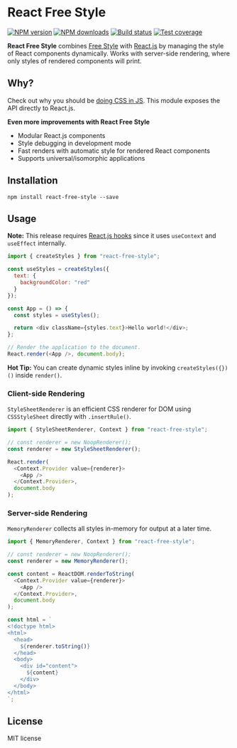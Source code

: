 # React Free Style

[![NPM version][npm-image]][npm-url]
[![NPM downloads][downloads-image]][downloads-url]
[![Build status][travis-image]][travis-url]
[![Test coverage][coveralls-image]][coveralls-url]

**React Free Style** combines [Free Style](https://github.com/blakeembrey/free-style) with [React.js](https://github.com/facebook/react) by managing the style of React components dynamically. Works with server-side rendering, where only styles of rendered components will print.

## Why?

Check out why you should be [doing CSS in JS](https://github.com/blakeembrey/free-style#why). This module exposes the API directly to React.js.

**Even more improvements with React Free Style**

- Modular React.js components
- Style debugging in development mode
- Fast renders with automatic style for rendered React components
- Supports universal/isomorphic applications

## Installation

```
npm install react-free-style --save
```

## Usage

**Note:** This release requires [React.js hooks](https://reactjs.org/docs/hooks-intro.html) since it uses `useContext` and `useEffect` internally.

```js
import { createStyles } from "react-free-style";

const useStyles = createStyles({
  text: {
    backgroundColor: "red"
  }
});

const App = () => {
  const styles = useStyles();

  return <div className={styles.text}>Hello world!</div>;
};

// Render the application to the document.
React.render(<App />, document.body);
```

**Hot Tip:** You can create dynamic styles inline by invoking `createStyles({})()` inside `render()`.

### Client-side Rendering

`StyleSheetRenderer` is an efficient CSS renderer for DOM using `CSSStyleSheet` directly with `.insertRule()`.

```js
import { StyleSheetRenderer, Context } from "react-free-style";

// const renderer = new NoopRenderer();
const renderer = new StyleSheetRenderer();

React.render(
  <Context.Provider value={renderer}>
    <App />
  </Context.Provider>,
  document.body
);
```

### Server-side Rendering

`MemoryRenderer` collects all styles in-memory for output at a later time.

```js
import { MemoryRenderer, Context } from "react-free-style";

// const renderer = new NoopRenderer();
const renderer = new MemoryRenderer();

const content = ReactDOM.renderToString(
  <Context.Provider value={renderer}>
    <App />
  </Context.Provider>,
  document.body
);

const html = `
<!doctype html>
<html>
  <head>
    ${renderer.toString()}
  </head>
  <body>
    <div id="content">
      ${content}
    </div>
  </body>
</html>
`;
```

## License

MIT license

[npm-image]: https://img.shields.io/npm/v/react-free-style.svg?style=flat
[npm-url]: https://npmjs.org/package/react-free-style
[downloads-image]: https://img.shields.io/npm/dm/react-free-style.svg?style=flat
[downloads-url]: https://npmjs.org/package/react-free-style
[travis-image]: https://img.shields.io/travis/blakeembrey/react-free-style.svg?style=flat
[travis-url]: https://travis-ci.org/blakeembrey/react-free-style
[coveralls-image]: https://img.shields.io/coveralls/blakeembrey/react-free-style.svg?style=flat
[coveralls-url]: https://coveralls.io/r/blakeembrey/react-free-style?branch=master
